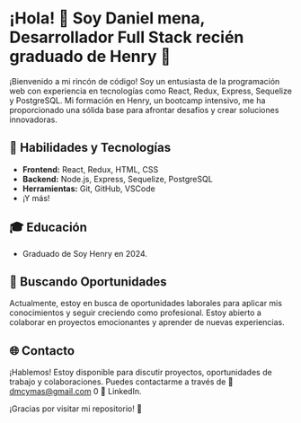 # ¡Hola! 👋 Soy Daniel mena, Desarrollador Full Stack recién graduado de Henry 🚀

¡Bienvenido a mi rincón de código! Soy un entusiasta de la programación web con experiencia en tecnologías como React, Redux, Express, Sequelize y PostgreSQL. Mi formación en Henry, un bootcamp intensivo, me ha proporcionado una sólida base para afrontar desafíos y crear soluciones innovadoras.

## 🚀 Habilidades y Tecnologías

- **Frontend:** React, Redux, HTML, CSS
- **Backend:** Node.js, Express, Sequelize, PostgreSQL
- **Herramientas:** Git, GitHub, VSCode
- ¡Y más!

## 🎓 Educación

- Graduado de Soy Henry en 2024.

## 💼 Buscando Oportunidades

Actualmente, estoy en busca de oportunidades laborales para aplicar mis conocimientos y seguir creciendo como profesional. Estoy abierto a colaborar en proyectos emocionantes y aprender de nuevas experiencias.

## 🌐 Contacto

¡Hablemos! Estoy disponible para discutir proyectos, oportunidades de trabajo y colaboraciones. Puedes contactarme a través de 📧 dmcymas@gmail.com 0 🔗 LinkedIn.

¡Gracias por visitar mi repositorio! 🚀

